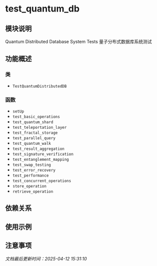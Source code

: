 # test_quantum_db

## 模块说明
Quantum Distributed Database System Tests
量子分布式数据库系统测试

## 功能概述

### 类

- `TestQuantumDistributedDB`

### 函数

- `setUp`
- `test_basic_operations`
- `test_quantum_shard`
- `test_teleportation_layer`
- `test_fractal_storage`
- `test_parallel_query`
- `test_quantum_walk`
- `test_result_aggregation`
- `test_signature_verification`
- `test_entanglement_mapping`
- `test_swap_testing`
- `test_error_recovery`
- `test_performance`
- `test_concurrent_operations`
- `store_operation`
- `retrieve_operation`

## 依赖关系

## 使用示例

## 注意事项

*文档最后更新时间：2025-04-12 15:31:10*